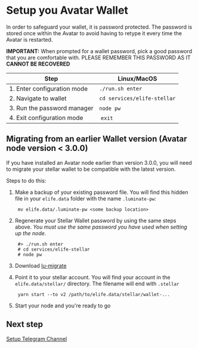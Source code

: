 # Setup you Avatar Wallet

In order to safeguard your wallet, it is password protected. The password is stored once within the Avatar to avoid having to retype it every time the Avatar is restarted.

**IMPORTANT:** When prompted for a wallet password, pick a good password that you are
comfortable with. PLEASE REMEMBER THIS PASSWORD AS IT **CANNOT BE RECOVERED**

| Step                        | Linux/MacOS                 |
| --------------------------- | --------------------------- |
| 1. Enter configuration mode | `./run.sh enter`            |
| 2. Navigate to wallet       | `cd services/elife-stellar` |
| 3. Run the password manager | `node pw`                   |
| 4. Exit configuration mode  | `exit`                      |

## Migrating from an earlier Wallet version (Avatar node version < 3.0.0)

If you have installed an Avatar node earlier than version 3.0.0, you will need
to migrate your stellar wallet to be compatible with the latest version.

Steps to do this:

1. Make a backup of your existing password file. You will find this
   hidden file in your `elife.data` folder with the name `.luminate-pw`:

        mv elife.data/.luminate-pw <some backup location>

2. Regenerate your Stellar Wallet password by using the same steps
   above. *You must use the same password you have used when setting up
   the node*.

        #> ./run.sh enter
        # cd services/elife-stellar
        # node pw

3. Download
   [lu-migrate](https://github.com/theproductiveprogrammer/lu-migrate)
4. Point it to your stellar account. You will find your account in the
   `elife.data/stellar/` directory. The filename will end with
   `.stellar`

        yarn start --to v2 /path/to/elife.data/stellar/wallet-...

5. Start your node and you're ready to go

## Next step

[Setup Telegram Channel](130_Setup_Telegram.md)
